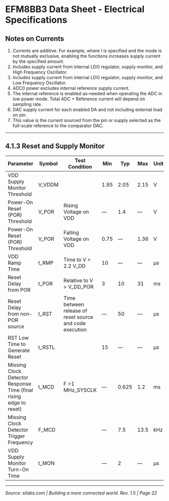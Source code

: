 # EFM8BB3 Data Sheet - Electrical Specifications

## Notes on Currents
1. Currents are additive. For example, where I is specified and the mode is not mutually exclusive, enabling the functions increases supply current by the specified amount.
2. Includes supply current from internal LDO regulator, supply monitor, and High Frequency Oscillator.
3. Includes supply current from internal LDO regulator, supply monitor, and Low Frequency Oscillator.
4. ADC0 power excludes internal reference supply current.
5. The internal reference is enabled as-needed when operating the ADC in low power mode. Total ADC + Reference current will depend on sampling rate.
6. DAC supply current for each enabled DA and not including external load on pin.
7. This value is the current sourced from the pin or supply selected as the full-scale reference to the comparator DAC.

---

## 4.1.3 Reset and Supply Monitor

| Parameter                             | Symbol | Test Condition               | Min  | Typ  | Max  | Unit |
|-------------------------------------|--------|-----------------------------|------|------|------|------|
| VDD Supply Monitor Threshold        | V_VDDM |                             | 1.95 | 2.05 | 2.15 | V    |
| Power-On Reset (POR) Threshold      | V_POR  | Rising Voltage on VDD       | —    | 1.4  | —    | V    |
| Power-On Reset (POR) Threshold      | V_POR  | Falling Voltage on VDD      | 0.75 | —    | 1.36 | V    |
| VDD Ramp Time                       | t_RMP  | Time to V > 2.2 V_DD        | 10   | —    | —    | µs   |
| Reset Delay from POR                | t_POR  | Relative to V > V_DD_POR    | 3    | 10   | 31   | ms   |
| Reset Delay from non-POR source    | t_RST  | Time between release of reset source and code execution | — | 50 | — | µs |
| RST Low Time to Generate Reset     | t_RSTL |                             | 15   | —    | —    | µs   |
| Missing Clock Detector Response Time (final rising edge to reset) | t_MCD  | F >1 MHz_SYSCLK             | —    | 0.625| 1.2  | ms   |
| Missing Clock Detector Trigger Frequency | F_MCD  |                             | —    | 7.5  | 13.5 | kHz  |
| VDD Supply Monitor Turn-On Time    | t_MON  |                             | —    | 2    | —    | µs   |

---

*Source: silabs.com | Building a more connected world. Rev. 1.5 | Page 22*
